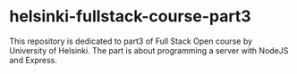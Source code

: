 # helsinki-fullstack-course-part3

This repository is dedicated to part3 of Full Stack Open course by University of Helsinki. The part is about programming a server with NodeJS and Express.
